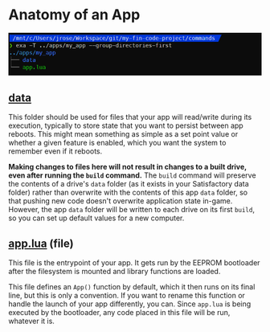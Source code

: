 
# Anatomy of an App

![my_app contents](./media/app_01.png "my_app contents")

## [data](#data)

This folder should be used for files that your app will read/write during its execution, typically to store state that you want to persist between app reboots. This might mean something as simple as a set point value or whether a given feature is enabled, which you want the system to remember even if it reboots.

**Making changes to files here will not result in changes to a built drive, even after running the `build` command.** The `build` command will preserve the contents of a drive's `data` folder (as it exists in your Satisfactory data folder) rather than overwrite with the contents of this app `data` folder, so that pushing new code doesn't overwrite application state in-game. However, the app `data` folder will be written to each drive on its first `build`, so you can set up default values for a new computer.

## [app.lua](#applua) (file)

This file is the entrypoint of your app. It gets run by the EEPROM bootloader after the filesystem is mounted and library functions are loaded.

This file defines an `App()` function by default, which it then runs on its final line, but this is only a convention. If you want to rename this function or handle the launch of your app differently, you can. Since `app.lua` is being executed by the bootloader, any code placed in this file will be run, whatever it is.
